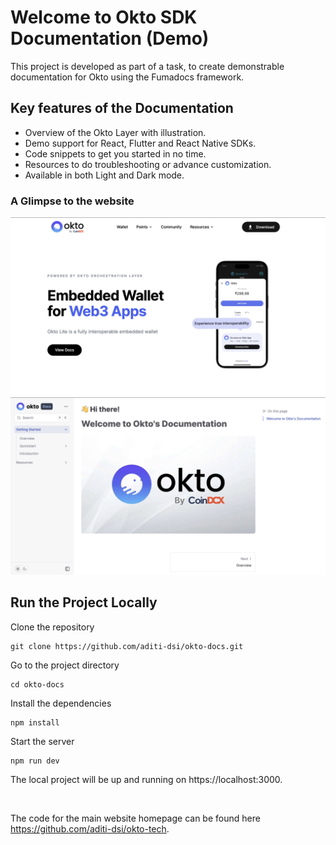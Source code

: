 # Welcome to Okto SDK Documentation (Demo)
This project is developed as part of a task, to create demonstrable documentation for Okto using the Fumadocs framework.

## Key features of the Documentation
- Overview of the Okto Layer with illustration.
- Demo support for React, Flutter and React Native SDKs.
- Code snippets to get you started in no time.
- Resources to do troubleshooting or advance customization.
- Available in both Light and Dark mode.

### A Glimpse to the website
![website homepage](./home.png)
![documentation site homepage](./docs.png)

## Run the Project Locally
Clone the repository
```shell
git clone https://github.com/aditi-dsi/okto-docs.git
```
Go to the project directory
```shell
cd okto-docs
```
Install the dependencies
```shell
npm install
```
Start the server
```shell
npm run dev
```
The local project will be up and running on https://localhost:3000.

<br>

The code for the main website homepage can be found here https://github.com/aditi-dsi/okto-tech.
